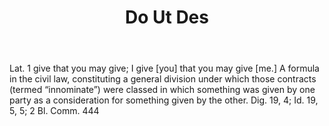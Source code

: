 ---
title: Do Ut Des
letter: D
permalink: "/definitions/bld-do-ut-des.html"
body: Lat. 1 give that you may give; I give [you] that you may give [me.] A formula
  in the civil law, constituting a general division under which those contracts (termed
  “innominate”) were classed in which something was given by one party as a consideration
  for something given by the other. Dig. 19, 4; Id. 19, 5, 5; 2 Bl. Comm. 444
published_at: '2018-07-07'
source: Black's Law Dictionary 2nd Ed (1910)
layout: post
---